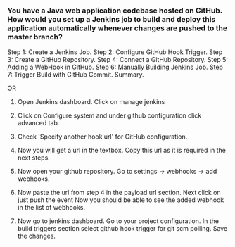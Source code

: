 
### You have a Java web application codebase hosted on GitHub. How would you set up a Jenkins job to build and deploy this application automatically whenever changes are pushed to the master branch?

Step 1: Create a Jenkins Job.
Step 2: Configure GitHub Hook Trigger.
Step 3: Create a GitHub Repository.
Step 4: Connect a GitHub Repository.
Step 5: Adding a WebHook in GitHub.
Step 6: Manually Building Jenkins Job.
Step 7: Trigger Build with GitHub Commit. Summary.

OR

1. Open Jenkins dashboard. Click on manage jenkins

2. Click on Configure system and under github configuration click advanced tab.

3. Check 'Specify another hook url' for GitHub configuration. 

4. Now you will get a url in the textbox. Copy this url as it is required in the next steps.

5. Now open your github repository. Go to settings -> webhooks -> add webhooks.

6. Now paste the url from step 4 in the payload url section. Next click on just push the event Now you should be able to see the added webhook in the list of webhooks.

7. Now go to jenkins dashboard. Go to your project configuration. In the build triggers section select github hook trigger for git scm polling. Save the changes.

